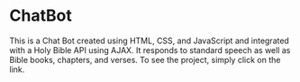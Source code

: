 # ChatBot
This is a Chat Bot created using HTML, CSS, and JavaScript and integrated with a Holy Bible API using AJAX. It responds to standard speech as well as Bible books, chapters, and verses. To see the project, simply click on the link.
